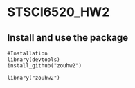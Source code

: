 # STSCI6520_HW2

## Install and use the package
```{r global_options, include = FALSE}
#Installation
library(devtools)
install_github("zouhw2")
```
```{r global_options, include = FALSE}
library("zouhw2")
```
